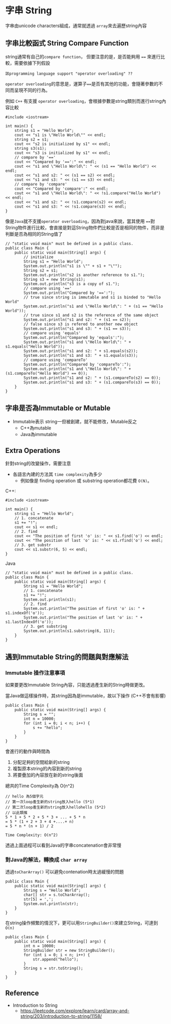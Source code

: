 # 字串 String

字串由unicode characters組成，通常就透過 `array`來去遍歷string內容

## 字串比較函式 String Compare Function

string通常有自己的`compare function`，
但要注意的是，是否能夠用 `==` 來進行比較，需要依據下列假設
```
該programming language support "operator overloading" ??
```

`operator overloading`的意思是，運算子`==`是否有其他的功能，會隨著參數的不同而呈現不同的行為。

例如 `C++` 有支援 `operator overloading`，會根據參數是string類別而進行string內容比較

```c++=
#include <iostream>

int main() {
    string s1 = "Hello World";
    cout << "s1 is \"Hello World\"" << endl;
    string s2 = s1;
    cout << "s2 is initialized by s1" << endl;
    string s3(s1);
    cout << "s3 is initialized by s1" << endl;
    // compare by '=='
    cout << "Compared by '==':" << endl;
    cout << "s1 and \"Hello World\": " << (s1 == "Hello World") << endl;
    cout << "s1 and s2: " << (s1 == s2) << endl;
    cout << "s1 and s3: " << (s1 == s3) << endl;
    // compare by 'compare'
    cout << "Compared by 'compare':" << endl;
    cout << "s1 and \"Hello World\": " << !s1.compare("Hello World") << endl;
    cout << "s1 and s2: " << !s1.compare(s2) << endl;
    cout << "s1 and s3: " << !s1.compare(s3) << endl;
}
```

像是`Java`就不支援`operator overloading`，因為對java來說，當其使用 `==`對String物件進行比較，會直接是對這String物件們比較是否是相同的物件，而非是判斷是否為相同的String值了

```
// "static void main" must be defined in a public class.
public class Main {
    public static void main(String[] args) {
        // initialize
        String s1 = "Hello World";
        System.out.println("s1 is \"" + s1 + "\"");
        String s2 = s1;
        System.out.println("s2 is another reference to s1.");
        String s3 = new String(s1);
        System.out.println("s3 is a copy of s1.");
        // compare using '=='
        System.out.println("Compared by '==':");
        // true since string is immutable and s1 is binded to "Hello World"
        System.out.println("s1 and \"Hello World\": " + (s1 == "Hello World"));
        // true since s1 and s2 is the reference of the same object
        System.out.println("s1 and s2: " + (s1 == s2));
        // false since s3 is refered to another new object
        System.out.println("s1 and s3: " + (s1 == s3));
        // compare using 'equals'
        System.out.println("Compared by 'equals':");
        System.out.println("s1 and \"Hello World\": " + s1.equals("Hello World"));
        System.out.println("s1 and s2: " + s1.equals(s2));
        System.out.println("s1 and s3: " + s1.equals(s3));
        // compare using 'compareTo'
        System.out.println("Compared by 'compareTo':");
        System.out.println("s1 and \"Hello World\": " + (s1.compareTo("Hello World") == 0));
        System.out.println("s1 and s2: " + (s1.compareTo(s2) == 0));
        System.out.println("s1 and s3: " + (s1.compareTo(s3) == 0));
    }
}
```

## 字串是否為Immutable or Mutable

* Immutable表示 string一但被創建，就不能修改，Mutable反之
  * C++為mutable
  * Java為immutable

## Extra Operations

針對string的改變操作，需要注意
* 各語言內建的方法其 `time complexity`為多少
  * 例如像是 finding operation 或 substring operation都花費 `O(N)`。

C++:

```c++=
#include <iostream>

int main() {
    string s1 = "Hello World";
    // 1. concatenate
    s1 += "!";
    cout << s1 << endl;
    // 2. find
    cout << "The position of first 'o' is: " << s1.find('o') << endl;
    cout << "The position of last 'o' is: " << s1.rfind('o') << endl;
    // 3. get substr
    cout << s1.substr(6, 5) << endl;
}
```

Java
```java=
// "static void main" must be defined in a public class.
public class Main {
    public static void main(String[] args) {
        String s1 = "Hello World";
        // 1. concatenate
        s1 += "!";
        System.out.println(s1);
        // 2. find
        System.out.println("The position of first 'o' is: " + s1.indexOf('o'));
        System.out.println("The position of last 'o' is: " + s1.lastIndexOf('o'));
        // 3. get substring
        System.out.println(s1.substring(6, 11));
    }
}
```

## 遇到Immutable String的問題與對應解法

### Immutable 操作注意事項

如果要更改Immutable String內容，只能透過產生新的String時做更改。

當Java做這樣操作時，其string因為是immutable，故以下操作  (C++不會有影響)

```java=
public class Main {
    public static void main(String[] args) {
        String s = "";
        int n = 10000;
        for (int i = 0; i < n; i++) {
            s += "hello";
        }
    }
}
```
會進行的動作與時間為
1. 分配足夠的空間給新的string
2. 複製原本string的內容到新的string
3. 將要疊加的內容放在新的string後面

總共的Time Complexity為 O(n^2)
```
// hello 為5個字元
// 第一次loop產生新的string放入hello (5*1)
// 第二次loop產生新的string放入hellohello (5*2)
// 以此類推
5 * 1 + 5 * 2 + 5 * 3 + ... + 5 * n 
= 5 * (1 + 2 + 3 + 4 +....+ n)
= 5 * n * (n + 1) / 2

Time Complexity: O(n^2)
```

透過上面過程可以看到Java的字串concatenation會非常慢

### 對Java的解法，轉換成 `char array`

透過`toCharArray()` 可以避免contenation時太過緩慢的問題
```java=
public class Main {
    public static void main(String[] args) {
        String s = "Hello World";
        char[] str = s.toCharArray();
        str[5] = ',';
        System.out.println(str);
    }
}
```

在string操作頻繁的情況下，更可以用`StringBuilder()`來建立String，可達到 `O(n)`

```java=
public class Main {
    public static void main(String[] args) {
        int n = 10000;
        StringBuilder str = new StringBuilder();
        for (int i = 0; i < n; i++) {
            str.append("hello");
        }
        String s = str.toString();
    }
}
```


## Reference

* Introduction to String
  * https://leetcode.com/explore/learn/card/array-and-string/203/introduction-to-string/1158/

